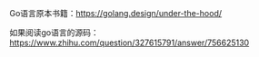 Go语言原本书籍：https://golang.design/under-the-hood/

如果阅读go语言的源码：https://www.zhihu.com/question/327615791/answer/756625130

